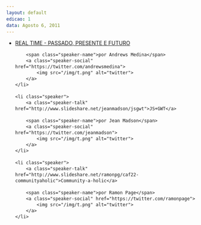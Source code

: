 ```yaml
---
layout: default
edicao: 1
data: Agosto 6, 2011
---
```

<ul class="speakers">
    <li class="speaker">
        <a class="speaker-talk" href="http://www.slideshare.net/andrewsmedina/realtime-passado-presente-e-futuro">REAL TIME - PASSADO, PRESENTE E FUTURO</a>

        <span class="speaker-name">por Andrews Medina</span>
        <a class="speaker-social" href="https://twitter.com/andrewsmedina">
            <img src="/img/t.png" alt="twitter">
        </a>
    </li>

    <li class="speaker">
        <a class="speaker-talk" href="http://www.slideshare.net/jeanmadson/jsgwt">JS+GWT</a>

        <span class="speaker-name">por Jean Madson</span>
        <a class="speaker-social" href="https://twitter.com/jeanmadson">
            <img src="/img/t.png" alt="twitter">
        </a>
    </li>

    <li class="speaker">
        <a class="speaker-talk" href="http://www.slideshare.net/ramonpg/caf22-communityaholic">Community-a-holic</a>

        <span class="speaker-name">por Ramon Page</span>
        <a class="speaker-social" href="https://twitter.com/ramonpage">
            <img src="/img/t.png" alt="twitter">
        </a>
    </li>
</ul>